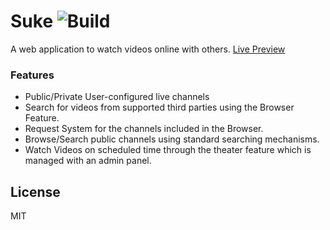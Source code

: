 # Suke ![Build](https://github.com/yeno-team/suke/actions/workflows/node.js.yml/badge.svg)
A web application to watch videos online with others.
[Live Preview](https://suke.app/) 

### Features
* Public/Private User-configured live channels
* Search for videos from supported third parties using the Browser Feature.
* Request System for the channels included in the Browser.
* Browse/Search public channels using standard searching mechanisms.
* Watch Videos on scheduled time through the theater feature which is managed with an admin panel.


## License
MIT
